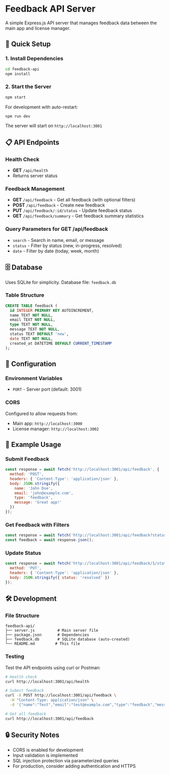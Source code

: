 # Feedback API Server

A simple Express.js API server that manages feedback data between the main app and license manager.

## 🚀 Quick Setup

### 1. Install Dependencies
```bash
cd feedback-api
npm install
```

### 2. Start the Server
```bash
npm start
```

For development with auto-restart:
```bash
npm run dev
```

The server will start on `http://localhost:3001`

## 📋 API Endpoints

### Health Check
- **GET** `/api/health`
- Returns server status

### Feedback Management
- **GET** `/api/feedback` - Get all feedback (with optional filters)
- **POST** `/api/feedback` - Create new feedback
- **PUT** `/api/feedback/:id/status` - Update feedback status
- **GET** `/api/feedback/summary` - Get feedback summary statistics

### Query Parameters for GET /api/feedback
- `search` - Search in name, email, or message
- `status` - Filter by status (new, in-progress, resolved)
- `date` - Filter by date (today, week, month)

## 🗄️ Database

Uses SQLite for simplicity. Database file: `feedback.db`

### Table Structure
```sql
CREATE TABLE feedback (
  id INTEGER PRIMARY KEY AUTOINCREMENT,
  name TEXT NOT NULL,
  email TEXT NOT NULL,
  type TEXT NOT NULL,
  message TEXT NOT NULL,
  status TEXT DEFAULT 'new',
  date TEXT NOT NULL,
  created_at DATETIME DEFAULT CURRENT_TIMESTAMP
);
```

## 🔧 Configuration

### Environment Variables
- `PORT` - Server port (default: 3001)

### CORS
Configured to allow requests from:
- Main app: `http://localhost:3000`
- License manager: `http://localhost:3002`

## 📝 Example Usage

### Submit Feedback
```javascript
const response = await fetch('http://localhost:3001/api/feedback', {
  method: 'POST',
  headers: { 'Content-Type': 'application/json' },
  body: JSON.stringify({
    name: 'John Doe',
    email: 'john@example.com',
    type: 'feedback',
    message: 'Great app!'
  })
});
```

### Get Feedback with Filters
```javascript
const response = await fetch('http://localhost:3001/api/feedback?status=new&date=today');
const feedback = await response.json();
```

### Update Status
```javascript
const response = await fetch('http://localhost:3001/api/feedback/1/status', {
  method: 'PUT',
  headers: { 'Content-Type': 'application/json' },
  body: JSON.stringify({ status: 'resolved' })
});
```

## 🛠️ Development

### File Structure
```
feedback-api/
├── server.js          # Main server file
├── package.json       # Dependencies
├── feedback.db        # SQLite database (auto-created)
└── README.md         # This file
```

### Testing
Test the API endpoints using curl or Postman:

```bash
# Health check
curl http://localhost:3001/api/health

# Submit feedback
curl -X POST http://localhost:3001/api/feedback \
  -H "Content-Type: application/json" \
  -d '{"name":"Test","email":"test@example.com","type":"feedback","message":"Test message"}'

# Get all feedback
curl http://localhost:3001/api/feedback
```

## 🔒 Security Notes

- CORS is enabled for development
- Input validation is implemented
- SQL injection protection via parameterized queries
- For production, consider adding authentication and HTTPS

